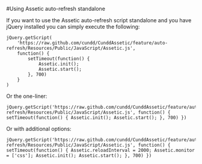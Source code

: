 #Using Assetic auto-refresh standalone

If you want to use the Assetic auto-refresh script standalone and you have jQuery installed you can simply execute the following:
	
	jQuery.getScript(
		'https://raw.github.com/cundd/CunddAssetic/feature/auto-refresh/Resources/Public/JavaScript/Assetic.js', 
		function() {
			setTimeout(function() {
				Assetic.init();
				Assetic.start();
			}, 700)
		}
	)
	

Or the one-liner:

	jQuery.getScript('https://raw.github.com/cundd/CunddAssetic/feature/auto-refresh/Resources/Public/JavaScript/Assetic.js', function() { setTimeout(function() { Assetic.init(); Assetic.start(); }, 700) })
	
Or with additional options:

	jQuery.getScript('https://raw.github.com/cundd/CunddAssetic/feature/auto-refresh/Resources/Public/JavaScript/Assetic.js', function() { setTimeout(function() { Assetic.reloadInterval = 2000; Assetic.monitor = ['css']; Assetic.init(); Assetic.start(); }, 700) })
